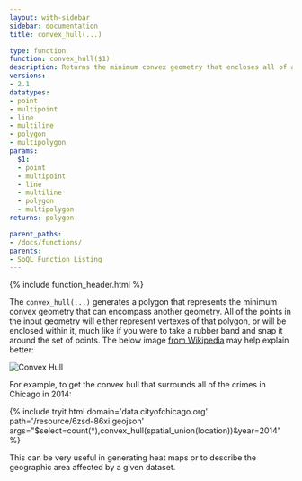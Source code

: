 ```yaml
---
layout: with-sidebar
sidebar: documentation
title: convex_hull(...)

type: function
function: convex_hull($1)
description: Returns the minimum convex geometry that encloses all of another geometry
versions:
- 2.1
datatypes:
- point
- multipoint
- line
- multiline
- polygon
- multipolygon
params:
  $1:
  - point
  - multipoint
  - line
  - multiline
  - polygon
  - multipolygon
returns: polygon

parent_paths: 
- /docs/functions/
parents: 
- SoQL Function Listing 
---
```


{% include function_header.html %}

The `convex_hull(...)` generates a polygon that represents the minimum convex geometry that can encompass another geometry. All of the points in the input geometry will either represent vertexes of that polygon, or will be enclosed within it, much like if you were to take a rubber band and snap it around the set of points. The below image [from Wikipedia](https://en.wikipedia.org/wiki/Convex_hull) may help explain better:

![Convex Hull](https://upload.wikimedia.org/wikipedia/commons/thumb/d/de/ConvexHull.svg/301px-ConvexHull.svg.png)

For example, to get the convex hull that surrounds all of the crimes in Chicago in 2014:

{% include tryit.html domain='data.cityofchicago.org' path='/resource/6zsd-86xi.geojson' args="$select=count(*),convex_hull(spatial_union(location))&year=2014" %}

This can be very useful in generating heat maps or to describe the geographic area affected by a given dataset.
